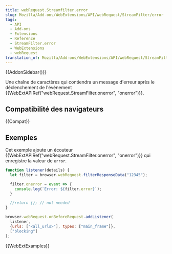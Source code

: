 ```yaml
---
title: webRequest.Streamfilter.error
slug: Mozilla/Add-ons/WebExtensions/API/webRequest/StreamFilter/error
tags:
  - API
  - Add-ons
  - Extensions
  - Reference
  - StreamFilter.error
  - WebExtensions
  - webRequest
translation_of: Mozilla/Add-ons/WebExtensions/API/webRequest/StreamFilter/error
---
```


{{AddonSidebar()}}

Une chaîne de caractères qui contiendra un message d'erreur après le déclenchement de l'événement {{WebExtAPIRef("webRequest.StreamFilter.onerror", "onerror")}}.

## Compatibilité des navigateurs

{{Compat}}

## Exemples

Cet exemple ajoute un écouteur {{WebExtAPIRef("webRequest.StreamFilter.onerror", "onerror")}} qui enregistre la valeur de `error`.

```js
function listener(details) {
  let filter = browser.webRequest.filterResponseData("12345");

  filter.onerror = event => {
    console.log(`Error: ${filter.error}`);
  }

  //return {}; // not needed
}

browser.webRequest.onBeforeRequest.addListener(
  listener,
  {urls: ["<all_urls>"], types: ["main_frame"]},
  ["blocking"]
);
```

{{WebExtExamples}}
